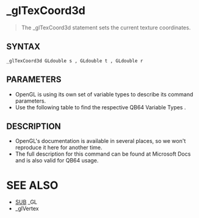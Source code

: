 # _glTexCoord3d
> The _glTexCoord3d statement sets the current texture coordinates.

## SYNTAX
`_glTexCoord3d GLdouble s , GLdouble t , GLdouble r`

## PARAMETERS
* OpenGL is using its own set of variable types to describe its command parameters.
* Use the following table to find the respective QB64 Variable Types .


## DESCRIPTION
* OpenGL's documentation is available in several places, so we won't reproduce it here for another time.
* The full description for this command can be found at Microsoft Docs and is also valid for QB64 usage.


# SEE ALSO
* [SUB](SUB.md) _GL
* _glVertex

